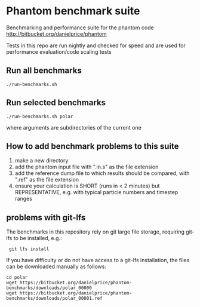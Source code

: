 # Phantom benchmark suite
Benchmarking and performance suite for the phantom code http://bitbucket.org/danielprice/phantom
 
 Tests in this repo are run nightly and checked for speed and are used for performance evaluation/code scaling tests

## Run all benchmarks
```
./run-benchmarks.sh
```

## Run selected benchmarks
```
./run-benchmarks.sh polar
```
where arguments are subdirectories of the current one

## How to add benchmark problems to this suite

1. make a new directory
2. add the phantom input file with ".in.s" as the file extension
3. add the reference dump file to which results should be compared, with ".ref" as the file extension
4. ensure your calculation is SHORT (runs in < 2 minutes) but REPRESENTATIVE, e.g. with typical particle numbers and timestep ranges

## problems with git-lfs

 The benchmarks in this repository rely on git large file storage, requiring git-lfs to be installed, e.g.:
```
 git lfs install
```
If you have difficulty or do not have access to a git-lfs installation, the files can be downloaded manually as follows:
```
cd polar
wget https://bitbucket.org/danielprice/phantom-benchmarks/downloads/polar_00000
wget https://bitbucket.org/danielprice/phantom-benchmarks/downloads/polar_00001.ref
```
